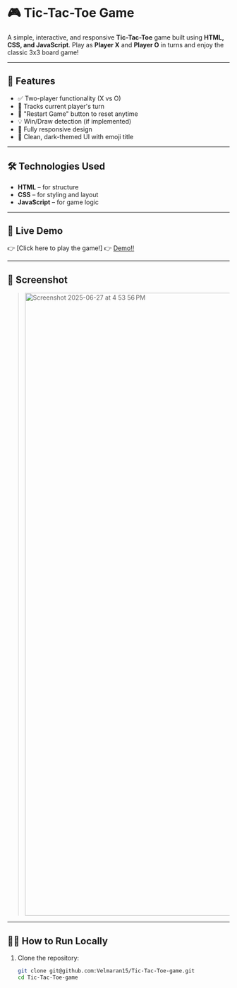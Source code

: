# 🎮 Tic-Tac-Toe Game

A simple, interactive, and responsive **Tic-Tac-Toe** game built using **HTML, CSS, and JavaScript**. Play as **Player X** and **Player O** in turns and enjoy the classic 3x3 board game!

---

## 🚀 Features

- ✅ Two-player functionality (X vs O)
- 🎯 Tracks current player's turn
- 🔄 "Restart Game" button to reset anytime
- 💡 Win/Draw detection (if implemented)
- 📱 Fully responsive design
- 🎨 Clean, dark-themed UI with emoji title

---

## 🛠️ Technologies Used

- **HTML** – for structure  
- **CSS** – for styling and layout  
- **JavaScript** – for game logic  

---

## 🔗 Live Demo

👉 [Click here to play the game!] 👉 [Demo!!](https://vel-tic-tac-toe.netlify.app/)

---

## 📸 Screenshot

><img width="1410" alt="Screenshot 2025-06-27 at 4 53 56 PM" src="https://github.com/user-attachments/assets/5ea388a9-1ccc-457d-aa57-4a2ef51c41c3" />


---

## 🧑‍💻 How to Run Locally

1. Clone the repository:
   ```bash
   git clone git@github.com:Velmaran15/Tic-Tac-Toe-game.git
   cd Tic-Tac-Toe-game
